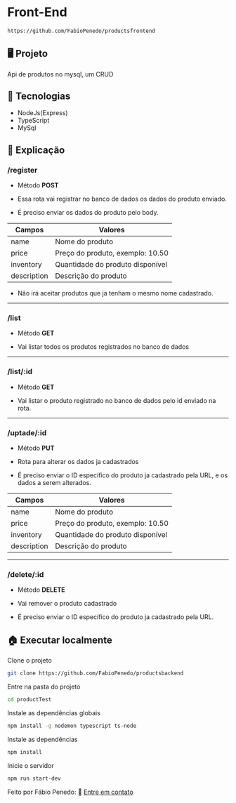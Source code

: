 # Front-End
```bash
https://github.com/FabioPenedo/productsfrontend
```

## 🖥️ Projeto

Api de produtos no mysql, um CRUD

## 🧱 Tecnologias

+ NodeJs(Express)
+ TypeScript
+ MySql

## 📜 Explicação

### **/register**

- Método **POST**

- Essa rota vai registrar no banco de dados os dados do produto enviado.

- É preciso enviar os dados do produto pelo body.

Campos   | Valores
--------- | ------
name | Nome do produto
price | Preço do produto, exemplo: 10.50
inventory | Quantidade do produto disponível
description | Descrição do produto

- Não irá aceitar produtos que ja tenham o mesmo nome cadastrado.
---

### **/list**

- Método **GET**

- Vai listar todos os produtos registrados no banco de dados

---

### **/list/:id**

- Método **GET**

- Vai listar o produto registrado no banco de dados pelo id enviado na rota.

---

### **/uptade/:id**

- Método **PUT**

- Rota para alterar os dados ja cadastrados

- É preciso enviar o ID específico do produto ja cadastrado pela URL, e os dados a serem alterados. 

Campos   | Valores
--------- | ------
name | Nome do produto
price | Preço do produto, exemplo: 10.50
inventory | Quantidade do produto disponível
description | Descrição do produto
---

### **/delete/:id**

- Método **DELETE**

- Vai remover o produto cadastrado

- É preciso enviar o ID específico do produto ja cadastrado pela URL.

## 🏠 Executar localmente

Clone o projeto

```bash
git clone https://github.com/FabioPenedo/productsbackend
```

Entre na pasta do projeto

```bash
cd productTest
```

Instale as dependências globais

```bash
npm install -g nodemon typescript ts-node
```

Instale as dependências

```bash
npm install
```

Inicie o servidor

```bash
npm run start-dev
```

Feito por Fábio Penedo: 👋 [Entre em contato](https://www.linkedin.com/in/fabiopenedo/)